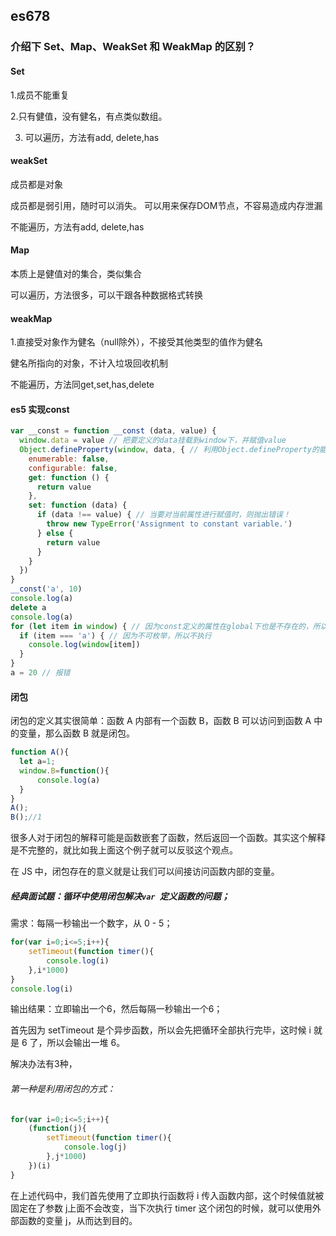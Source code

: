 ## es678

### 介绍下 Set、Map、WeakSet 和 WeakMap 的区别？

#### Set
1.成员不能重复

2.只有健值，没有健名，有点类似数组。

3. 可以遍历，方法有add, delete,has

#### weakSet

成员都是对象

成员都是弱引用，随时可以消失。 可以用来保存DOM节点，不容易造成内存泄漏

不能遍历，方法有add, delete,has

#### Map

本质上是健值对的集合，类似集合

可以遍历，方法很多，可以干跟各种数据格式转换

#### weakMap

1.直接受对象作为健名（null除外），不接受其他类型的值作为健名

健名所指向的对象，不计入垃圾回收机制

不能遍历，方法同get,set,has,delete

#### es5 实现const

```js
var __const = function __const (data, value) {
  window.data = value // 把要定义的data挂载到window下，并赋值value
  Object.defineProperty(window, data, { // 利用Object.defineProperty的能力劫持当前对象，并修改其属性描述符
    enumerable: false,
    configurable: false,
    get: function () {
      return value
    },
    set: function (data) {
      if (data !== value) { // 当要对当前属性进行赋值时，则抛出错误！
        throw new TypeError('Assignment to constant variable.')
      } else {
        return value
      }
    }
  })
}
__const('a', 10)
console.log(a)
delete a
console.log(a)
for (let item in window) { // 因为const定义的属性在global下也是不存在的，所以用到了enumerable: false来模拟这一功能
  if (item === 'a') { // 因为不可枚举，所以不执行
    console.log(window[item])
  }
}
a = 20 // 报错
```

#### 闭包

闭包的定义其实很简单：函数 A 内部有一个函数 B，函数 B 可以访问到函数 A 中的变量，那么函数 B 就是闭包。

```js
function A(){
  let a=1;
  window.B=function(){
      console.log(a)
  }
}
A();
B();//1
```

很多人对于闭包的解释可能是函数嵌套了函数，然后返回一个函数。其实这个解释是不完整的，就比如我上面这个例子就可以反驳这个观点。

在 JS 中，闭包存在的意义就是让我们可以间接访问函数内部的变量。

##### 经典面试题：循环中使用闭包解决`var `定义函数的问题；

需求：每隔一秒输出一个数字，从 0 - 5；

```js
for(var i=0;i<=5;i++){
    setTimeout(function timer(){
        console.log(i)
    },i*1000)
}
console.log(i)
```

输出结果：立即输出一个6，然后每隔一秒输出一个6；

首先因为 setTimeout 是个异步函数，所以会先把循环全部执行完毕，这时候 i 就是 6 了，所以会输出一堆 6。

解决办法有3种，

###### 第一种是利用闭包的方式：

```js
for(var i=0;i<=5;i++){
    (function(j){
        setTimeout(function timer(){
            console.log(j)
        },j*1000)
    })(i)
}
```

在上述代码中，我们首先使用了立即执行函数将 i 传入函数内部，这个时候值就被固定在了参数 j上面不会改变，当下次执行 timer 这个闭包的时候，就可以使用外部函数的变量 j，从而达到目的。

